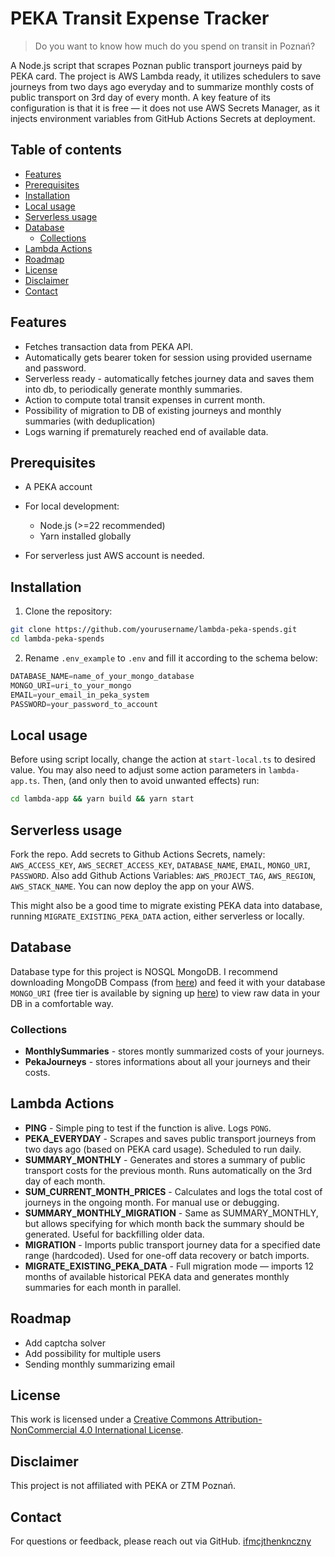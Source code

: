 # PEKA Transit Expense Tracker

> Do you want to know how much do you spend on transit in Poznań?

A Node.js script that scrapes Poznan public transport journeys paid by PEKA card.
The project is AWS Lambda ready, it utilizes schedulers to save journeys from two days ago everyday and to summarize monthly costs of public transport on 3rd day of every month.
A key feature of its configuration is that it is free — it does not use AWS Secrets Manager, as it injects environment variables from GitHub Actions Secrets at deployment.

## Table of contents
  * [Features](#features)
  * [Prerequisites](#prerequisites)
  * [Installation](#installation)
  * [Local usage](#local-usage)
  * [Serverless usage](#serverless-usage)
  * [Database](#database)
    + [Collections](#collections)
  * [Lambda Actions](#lambda-actions)
  * [Roadmap](#roadmap)
  * [License](#license)
  * [Disclaimer](#disclaimer)
  * [Contact](#contact)

## Features

* Fetches transaction data from PEKA API.
* Automatically gets bearer token for session using provided username and password.
* Serverless ready - automatically fetches journey data and saves them into db, to periodically generate monthly summaries.
* Action to compute total transit expenses in current month.
* Possibility of migration to DB of existing journeys and monthly summaries (with deduplication)
* Logs warning if prematurely reached end of available data.

## Prerequisites

* A PEKA account

* For local development:
    - Node.js (>=22 recommended)
    - Yarn installed globally

* For serverless just AWS account is needed.

## Installation

1. Clone the repository:

```bash
git clone https://github.com/yourusername/lambda-peka-spends.git
cd lambda-peka-spends
```

2. Rename `.env_example` to `.env` and fill it according to the schema below:

```ts
DATABASE_NAME=name_of_your_mongo_database
MONGO_URI=uri_to_your_mongo
EMAIL=your_email_in_peka_system
PASSWORD=your_password_to_account
```

## Local usage

Before using script locally, change the action at `start-local.ts` to desired value. You may also need to adjust some action parameters in `lambda-app.ts`. Then, (and only then to avoid unwanted effects) run:

```bash
cd lambda-app && yarn build && yarn start
```

## Serverless usage
Fork the repo. Add secrets to Github Actions Secrets, namely: `AWS_ACCESS_KEY`, `AWS_SECRET_ACCESS_KEY`, `DATABASE_NAME`, `EMAIL`, `MONGO_URI`, `PASSWORD`. Also add Github Actions Variables: `AWS_PROJECT_TAG`, `AWS_REGION`, `AWS_STACK_NAME`. You can now deploy the app on your AWS.  

This might also be a good time to migrate existing PEKA data into database, running `MIGRATE_EXISTING_PEKA_DATA` action, either serverless or locally.

## Database

Database type for this project is NOSQL MongoDB. I recommend downloading MongoDB Compass (from [here](https://www.mongodb.com/try/download/compass)) and feed it with your database `MONGO_URI` (free tier is available by signing up [here](https://www.mongodb.com/cloud/atlas/register)) to view raw data in your DB in a comfortable way.

### Collections
* **MonthlySummaries** - stores montly summarized costs of your journeys.
* **PekaJourneys** - stores informations about all your journeys and their costs.

## Lambda Actions
* **PING** - Simple ping to test if the function is alive. Logs ```PONG```.
* **PEKA_EVERYDAY** - Scrapes and saves public transport journeys from two days ago (based on PEKA card usage). Scheduled to run daily.
* **SUMMARY_MONTHLY** - Generates and stores a summary of public transport costs for the previous month. Runs automatically on the 3rd day of each month.
* **SUM_CURRENT_MONTH_PRICES** - Calculates and logs the total cost of journeys in the ongoing month. For manual use or debugging.
* **SUMMARY_MONTHLY_MIGRATION** - Same as SUMMARY_MONTHLY, but allows specifying for which month back the summary should be generated. Useful for backfilling older data.
* **MIGRATION** - Imports public transport journey data for a specified date range (hardcoded). Used for one-off data recovery or batch imports.
* **MIGRATE_EXISTING_PEKA_DATA** - Full migration mode — imports 12 months of available historical PEKA data and generates monthly summaries for each month in parallel.

## Roadmap

- Add captcha solver
- Add possibility for multiple users
- Sending monthly summarizing email 

## License

This work is licensed under a [Creative Commons Attribution-NonCommercial 4.0 International License](https://creativecommons.org/licenses/by-nc/4.0/).

## Disclaimer

This project is not affiliated with PEKA or ZTM Poznań.

## Contact

For questions or feedback, please reach out via GitHub.
[ifmcjthenknczny](https://github.com/ifmcjthenknczny)